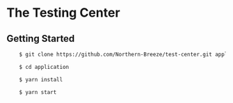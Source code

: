 # The Testing Center

## Getting Started

```bash
    $ git clone https://github.com/Northern-Breeze/test-center.git application
```

```bash
    $ cd application
```

```bash
    $ yarn install
```

```bash
    $ yarn start
```
